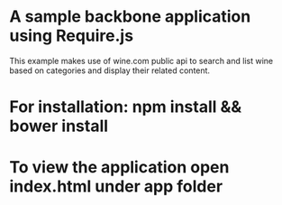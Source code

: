# A sample backbone application using Require.js
This example makes use of wine.com public api to search and list wine based on categories and display their related content.

# For installation:  npm install && bower install
# To view the application open index.html under app folder
